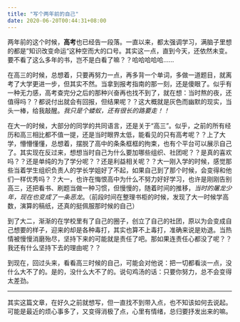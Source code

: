 ```yaml
---
title: "写个两年前的自己"
date: 2020-06-20T00:44:31+08:00
---
```


两年前的这个时候，**高考**也已经告一段落。一直以来，都太强调学习，满脑子里想的都是”知识改变命运“这种空而大的口号。其实这一点，直到今天，还依然未变。要不看了这么多年的书，岂不是白看了嘛？？哈哈哈哈哈……

在高三的时候，总想着，只要再努力一点，再多背一个单词，多做一道题目，就离考了大学更进一步，但其实不然。当拿到报考指南的那一刻，还是傻眼了。似乎有一种无力感，高考查完分之后的那种兴奋再也找不到了，就在想：当时熬的夜，还值得吗？？都说付出就会有回报，但结果呢？？这大概就是灰色而幽默的现实，当头一棒，给我敲醒。*我只是个蝼蚁，还有很长的路要走！！*

在大一的时候，大部分的同学的共同语言，还是关于“高三”。似乎，之前的所有经历和高三相比都不值一提，还是当时眼界太低，能看见的只有高考呢？？上了大学，懵懵懂懂，总想着，摆脱了高中的条条框框的拘束，也有个平台可以展示自己了。其实现在反过来，想想当时自己为什么要加哪些组织、社团呢？？是真的喜欢吗？？还是单纯的为了学分呢？？还是利益相关呢？？大一刚入学的时候，感觉那些当着学生组织负责人的学长学姐好了不起，如果自己到了那个时候，会变得和他们一样优秀吗？？大一，也许在悔恨高中为什么不努力好好学习，也许是刚刚告别高三，还把看书、刷题当做一种习惯，但慢慢的，随着时间的推移，*当时的屠龙少年，现在也变成了一条恶龙*。（前段时间在整理书柜的时候，发现了大一时候学高数，演算的稿纸，还真的挺佩服那时候的自己）

到了大二，渐渐的在学校里有了自己的圈子，创立了自己的社团，原以为会变成自己想要的样子，迎来的却是各种毒打，其实也算不上毒打，准确来说是劝退。当热情被慢慢消磨殆尽，坚持下来的可能就是责任了吧。那如果连责任心都没了呢？？我还有什么坚持下去的理由呢？？

到现在，回过头来，看看高三时候的自己，可能会对他说：把一切都看淡一点，没什么大不了的。是的，没什么大不了的。说句鸡汤的话：只要你努力，总不会变得太差劲。

----

其实这篇文章，在好久之前就想写，但一直找不到带入点，也不知该如何去说起。可能是最近的烦心事多了，又变得消极了点，心里有情绪，总归要抒发出来的嘛。

